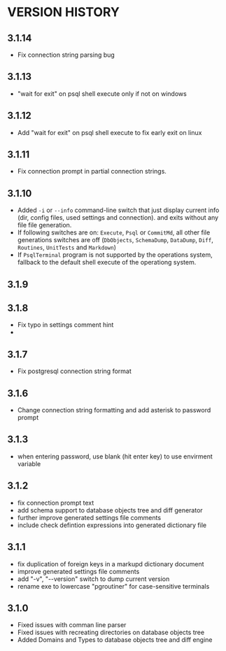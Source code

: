 ﻿# VERSION HISTORY

## 3.1.14

- Fix connection string parsing bug

## 3.1.13

- "wait for exit" on psql shell execute only if not on windows

## 3.1.12

- Add "wait for exit" on psql shell execute to fix early exit on linux

## 3.1.11

- Fix connection prompt in partial connection strings.

## 3.1.10

- Added `-i` or `--info` command-line switch that just display current info (dir, config files, used settings and connection). and exits without any file file generation.
- If following switches are on: `Execute`, `Psql` or `CommitMd`, all other file generations switches are off (`DbObjects`, `SchemaDump`, `DataDump`, `Diff`, `Routines`, `UnitTests` and `Markdown`)
- If `PsqlTerminal` program is not supported by the operations system, fallback to the default shell execute of the operationg system.

## 3.1.9
## 3.1.8

- Fix typo in settings comment hint
- 
## 3.1.7

- Fix postgresql connection string format

## 3.1.6

- Change connection string formatting and add asterisk to password prompt

## 3.1.3

- when entering password, use blank (hit enter key) to use envirment variable

## 3.1.2

- fix connection prompt text
- add schema support to database objects tree and diff generator
- further improve generated settings file comments
- include check defintion expressions into generated dictionary file

## 3.1.1

- fix duplication of foreign keys in a markupd dictionary document
- improve generated settings file comments
- add "-v", "--version" switch to dump current version
- rename exe to lowercase "pgroutiner" for case-sensitive terminals

## 3.1.0

- Fixed issues with comman line parser
- Fixed issues with recreating directories on database objects tree
- Added Domains and Types to database objects tree and diff engine
